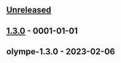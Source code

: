 <a name="unreleased"></a>
## [Unreleased]


<a name="1.3.0"></a>
## [1.3.0] - 0001-01-01

<a name="olympe-1.3.0"></a>
## olympe-1.3.0 - 2023-02-06

[Unreleased]: https://github.com/olympeio/olympe-helm-test.git/compare/1.3.0...HEAD
[1.3.0]: https://github.com/olympeio/olympe-helm-test.git/compare/olympe-1.3.0...1.3.0
